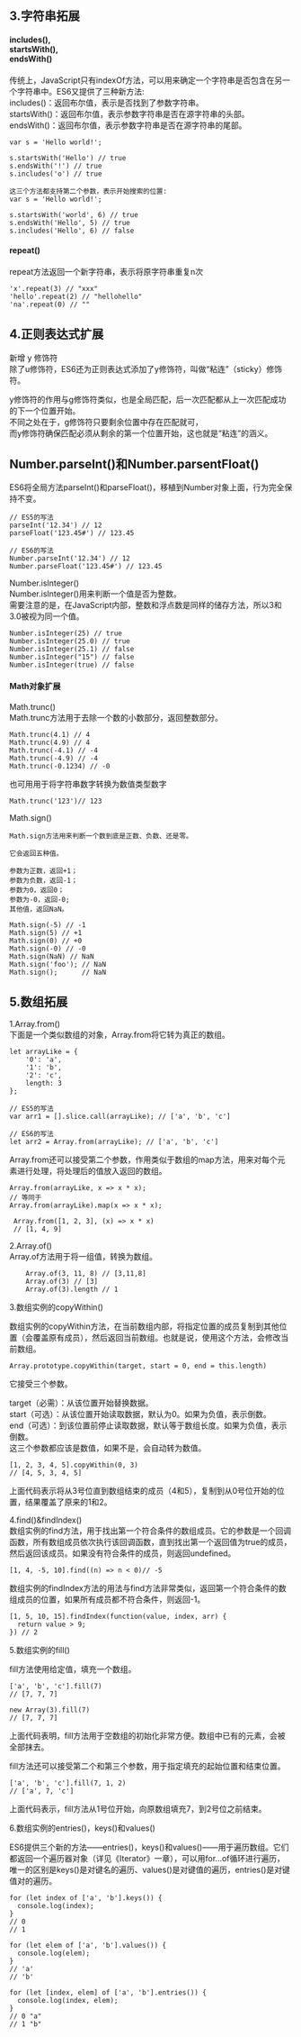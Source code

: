 <h2>3.字符串拓展</h2>

<h4>includes(),<br>
startsWith(),<br>
endsWith()<br>
</h4>
传统上，JavaScript只有indexOf方法，可以用来确定一个字符串是否包含在另一个字符串中。ES6又提供了三种新方法:<br>
includes()：返回布尔值，表示是否找到了参数字符串。<br>
startsWith()：返回布尔值，表示参数字符串是否在源字符串的头部。<br>
endsWith()：返回布尔值，表示参数字符串是否在源字符串的尾部。<br>

    var s = 'Hello world!';
    
    s.startsWith('Hello') // true
    s.endsWith('!') // true
    s.includes('o') // true
    
    这三个方法都支持第二个参数，表示开始搜索的位置:
    var s = 'Hello world!';
    
    s.startsWith('world', 6) // true
    s.endsWith('Hello', 5) // true
    s.includes('Hello', 6) // false

<h4>repeat()</h4> 
repeat方法返回一个新字符串，表示将原字符串重复n次<br>

    'x'.repeat(3) // "xxx"
    'hello'.repeat(2) // "hellohello"
    'na'.repeat(0) // ""
    
<h2>4.正则表达式扩展</h2>

新增 y 修饰符<br>
除了u修饰符，ES6还为正则表达式添加了y修饰符，叫做“粘连”（sticky）修饰符。

y修饰符的作用与g修饰符类似，也是全局匹配，后一次匹配都从上一次匹配成功的下一个位置开始。<br>
不同之处在于，g修饰符只要剩余位置中存在匹配就可，<br>
而y修饰符确保匹配必须从剩余的第一个位置开始，这也就是“粘连”的涵义。<br>

<h2>Number.parseInt()和Number.parsentFloat()</h2>

ES6将全局方法parseInt()和parseFloat()，移植到Number对象上面，行为完全保持不变。

    // ES5的写法
    parseInt('12.34') // 12
    parseFloat('123.45#') // 123.45
    
    // ES6的写法
    Number.parseInt('12.34') // 12
    Number.parseFloat('123.45#') // 123.45
    
Number.isInteger()<br>
Number.isInteger()用来判断一个值是否为整数。<br>
需要注意的是，在JavaScript内部，整数和浮点数是同样的储存方法，所以3和3.0被视为同一个值。

    Number.isInteger(25) // true
    Number.isInteger(25.0) // true
    Number.isInteger(25.1) // false
    Number.isInteger("15") // false
    Number.isInteger(true) // false
    
<h4>Math对象扩展</h4>

Math.trunc()<br>
Math.trunc方法用于去除一个数的小数部分，返回整数部分。

    Math.trunc(4.1) // 4
    Math.trunc(4.9) // 4
    Math.trunc(-4.1) // -4
    Math.trunc(-4.9) // -4
    Math.trunc(-0.1234) // -0
    
也可用用于将字符串数字转换为数值类型数字

    Math.trunc('123')// 123
    
Math.sign()<br>

    Math.sign方法用来判断一个数到底是正数、负数、还是零。
    
    它会返回五种值。
    
    参数为正数，返回+1；
    参数为负数，返回-1；
    参数为0，返回0；
    参数为-0，返回-0;
    其他值，返回NaN。
    
    Math.sign(-5) // -1
    Math.sign(5) // +1
    Math.sign(0) // +0
    Math.sign(-0) // -0
    Math.sign(NaN) // NaN
    Math.sign('foo'); // NaN
    Math.sign();      // NaN
    
<h2>5.数组拓展</h2>
1.Array.from()<br>
下面是一个类似数组的对象，Array.from将它转为真正的数组。

    let arrayLike = {
        '0': 'a',
        '1': 'b',
        '2': 'c',
        length: 3
    };
    
    // ES5的写法
    var arr1 = [].slice.call(arrayLike); // ['a', 'b', 'c']
    
    // ES6的写法
    let arr2 = Array.from(arrayLike); // ['a', 'b', 'c']
    
Array.from还可以接受第二个参数，作用类似于数组的map方法，用来对每个元素进行处理，将处理后的值放入返回的数组。

    Array.from(arrayLike, x => x * x);
    // 等同于
    Array.from(arrayLike).map(x => x * x);
    
     Array.from([1, 2, 3], (x) => x * x)
     // [1, 4, 9]
    
2.Array.of()<br>
Array.of方法用于将一组值，转换为数组。

        Array.of(3, 11, 8) // [3,11,8]
        Array.of(3) // [3]
        Array.of(3).length // 1
    
3.数组实例的copyWithin()<br>

数组实例的copyWithin方法，在当前数组内部，将指定位置的成员复制到其他位置（会覆盖原有成员），然后返回当前数组。也就是说，使用这个方法，会修改当前数组。<br>

    Array.prototype.copyWithin(target, start = 0, end = this.length)
    
它接受三个参数。<br>

target（必需）：从该位置开始替换数据。<br>
start（可选）：从该位置开始读取数据，默认为0。如果为负值，表示倒数。<br>
end（可选）：到该位置前停止读取数据，默认等于数组长度。如果为负值，表示倒数。<br>
这三个参数都应该是数值，如果不是，会自动转为数值。<br>

    [1, 2, 3, 4, 5].copyWithin(0, 3)
    // [4, 5, 3, 4, 5]
    
上面代码表示将从3号位直到数组结束的成员（4和5），复制到从0号位开始的位置，结果覆盖了原来的1和2。

4.find()&findIndex()<br>
数组实例的find方法，用于找出第一个符合条件的数组成员。它的参数是一个回调函数，所有数组成员依次执行该回调函数，直到找出第一个返回值为true的成员，然后返回该成员。如果没有符合条件的成员，则返回undefined。

    [1, 4, -5, 10].find((n) => n < 0)// -5
    
数组实例的findIndex方法的用法与find方法非常类似，返回第一个符合条件的数组成员的位置，如果所有成员都不符合条件，则返回-1。

    [1, 5, 10, 15].findIndex(function(value, index, arr) {
      return value > 9;
    }) // 2
    
5.数组实例的fill()<br>

fill方法使用给定值，填充一个数组。

    ['a', 'b', 'c'].fill(7)
    // [7, 7, 7]
    
    new Array(3).fill(7)
    // [7, 7, 7]
    
上面代码表明，fill方法用于空数组的初始化非常方便。数组中已有的元素，会被全部抹去。<br>

fill方法还可以接受第二个和第三个参数，用于指定填充的起始位置和结束位置。<br>

    ['a', 'b', 'c'].fill(7, 1, 2)
    // ['a', 7, 'c']
上面代码表示，fill方法从1号位开始，向原数组填充7，到2号位之前结束。

6.数组实例的entries()，keys()和values()<br>

ES6提供三个新的方法——entries()，keys()和values()——用于遍历数组。它们都返回一个遍历器对象（详见《Iterator》一章），可以用for...of循环进行遍历，唯一的区别是keys()是对键名的遍历、values()是对键值的遍历，entries()是对键值对的遍历。

    for (let index of ['a', 'b'].keys()) {
      console.log(index);
    }
    // 0
    // 1
    
    for (let elem of ['a', 'b'].values()) {
      console.log(elem);
    }
    // 'a'
    // 'b'
    
    for (let [index, elem] of ['a', 'b'].entries()) {
      console.log(index, elem);
    }
    // 0 "a"
    // 1 "b"

    
    
    
    
    
    
    
    
    
    
    
    
    
    
